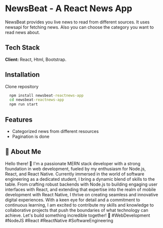 
# NewsBeat - A React News App
NewsBeat provides you live news to read from different sources. It uses newsapi for fetching news. 
Also you can choose the category you want to read news about.


## Tech Stack

**Client:** React, Html, Bootstrap.


## Installation

Clone repository

```cmd
  npm install newsbeat-reactnews-app
  cd newsbeat-reactnews-app
  npm run start
```
    
## Features

- Categorized news from different resources
- Pagination is done


## 🚀 About Me
Hello there! 👋 I'm a passionate MERN stack developer with a strong foundation in web development, fueled by my enthusiasm for Node.js, React, and React Native. Currently immersed in the world of software engineering as a dedicated student, I bring a dynamic blend of skills to the table. From crafting robust backends with Node.js to building engaging user interfaces with React, and extending that expertise into the realm of mobile development with React Native, I thrive on creating seamless and innovative digital experiences. With a keen eye for detail and a commitment to continuous learning, I am excited to contribute my skills and knowledge to collaborative projects that push the boundaries of what technology can achieve. Let's build something incredible together! 🚀 #WebDevelopment #NodeJS #React #ReactNative #SoftwareEngineering

